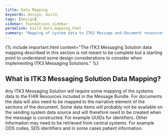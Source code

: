 ```yaml
---
title: Data Mapping
keywords: design, build,
tags: [design]
sidebar: foundations_sidebar
permalink: build_data_mapping.html
summary: "Mapping of system data to ITK3 Message and Document resources"
---
```


{% include important.html content="The ITK3 Messaging Solution data mapping described in this section is not meant to be complete but a starting point to understand some design considerations to consider when implementing ITK3 Messaging Solutions." %}

## What is ITK3 Messaging Solution Data Mapping? ##


Any ITK3 Messaging Solution will require some mapping of the systems data to the FHIR Resources included in the Message Bundle. For documents the data will also need to be mapped to the narrative element of the sections of the document. Some data items will probably not be available on the sending system data source and will therefore need to be created when the message is constructed. For example UUIDs for identifiers. 
Other information may need to be retrieved from central systems. For example ODS codes, SDS identifiers and in some cases patient information.  




